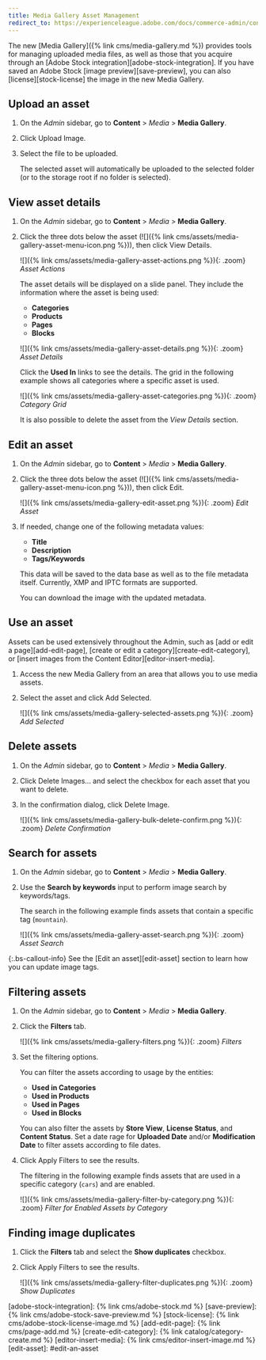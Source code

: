 ```yaml
---
title: Media Gallery Asset Management
redirect_to: https://experienceleague.adobe.com/docs/commerce-admin/content-design/media/gallery/media-gallery-asset-management.html
---
```


The new [Media Gallery]({% link cms/media-gallery.md %}) provides tools for managing uploaded media files, as well as those that you acquire through an [Adobe Stock integration][adobe-stock-integration]. If you have saved an Adobe Stock [image preview][save-preview], you can also [license][stock-license] the image in the new Media Gallery.

## Upload an asset

1. On the _Admin_ sidebar, go to **Content** > _Media_ > **Media Gallery**.

1. Click <span class="btn">Upload Image</span>.

1. Select the file to be uploaded.

   The selected asset will automatically be uploaded to the selected folder (or to the storage root if no folder is selected).

## View asset details

1. On the _Admin_ sidebar, go to **Content** > _Media_ > **Media Gallery**.

1. Click the three dots below the asset (![]({% link cms/assets/media-gallery-asset-menu-icon.png %})), then click <span class="btn">View Details</span>.

    ![]({% link cms/assets/media-gallery-asset-actions.png %}){: .zoom}
    _Asset Actions_

    The asset details will be displayed on a slide panel. They include the information where the asset is being used:

   - **Categories**
   - **Products**
   - **Pages**
   - **Blocks**

    ![]({% link cms/assets/media-gallery-asset-details.png %}){: .zoom}
    _Asset Details_

    Click the **Used In** links to see the details. The grid in the following example shows all categories where a specific asset is used.

    ![]({% link cms/assets/media-gallery-asset-categories.png %}){: .zoom}
    _Category Grid_

    It is also possible to delete the asset from the _View Details_ section.

## Edit an asset

1. On the _Admin_ sidebar, go to **Content** > _Media_ > **Media Gallery**.

1. Click the three dots below the asset (![]({% link cms/assets/media-gallery-asset-menu-icon.png %})), then click <span class="btn">Edit</span>.

    ![]({% link cms/assets/media-gallery-edit-asset.png %}){: .zoom}
    _Edit Asset_

1. If needed, change one of the following metadata values:

   - **Title**
   - **Description**
   - **Tags/Keywords**

   This data will be saved to the data base as well as to the file metadata itself. Currently, XMP and IPTC formats are supported.

   You can download the image with the updated metadata.

## Use an asset

Assets can be used extensively throughout the Admin, such as [add or edit a page][add-edit-page], [create or edit a category][create-edit-category], or [insert images from the Content Editor][editor-insert-media].

1. Access the new Media Gallery from an area that allows you to use media assets.

1. Select the asset and click <span class="btn">Add Selected</span>.

    ![]({% link cms/assets/media-gallery-selected-assets.png %}){: .zoom}
    _Add Selected_

## Delete assets

1. On the _Admin_ sidebar, go to **Content** > _Media_ > **Media Gallery**.

1. Click <span class="btn">Delete Images...</span> and select the checkbox for each asset that you want to delete.

1. In the confirmation dialog, click <span class="btn">Delete Image</span>.

    ![]({% link cms/assets/media-gallery-bulk-delete-confirm.png %}){: .zoom}
    _Delete Confirmation_

## Search for assets

1. On the _Admin_ sidebar, go to **Content** > _Media_ > **Media Gallery**.

1. Use the **Search by keywords** input to perform image search by keywords/tags.

    The search in the following example finds assets that contain a specific tag (`mountain`).

    ![]({% link cms/assets/media-gallery-asset-search.png %}){: .zoom}
    _Asset Search_

{:.bs-callout-info}
See the [Edit an asset][edit-asset] section to learn how you can update image tags.

## Filtering assets

1. On the _Admin_ sidebar, go to **Content** > _Media_ > **Media Gallery**.

1. Click the **Filters** tab.

    ![]({% link cms/assets/media-gallery-filters.png %}){: .zoom}
    _Filters_

1. Set the filtering options.

   You can filter the assets according to usage by the entities:

   - **Used in Categories**
   - **Used in Products**
   - **Used in Pages**
   - **Used in Blocks**

   You can also filter the assets by **Store View**, **License Status**, and **Content Status**. Set a date rage for **Uploaded Date** and/or **Modification Date** to filter assets according to file dates.

1. Click <span class="btn">Apply Filters</span> to see the results.

   The filtering in the following example finds assets that are used in a specific category (`cars`) and are enabled.

    ![]({% link cms/assets/media-gallery-filter-by-category.png %}){: .zoom}
    _Filter for Enabled Assets by Category_

## Finding image duplicates

1. Click the **Filters** tab and select the **Show duplicates** checkbox.

1. Click <span class="btn">Apply Filters</span> to see the results.

    ![]({% link cms/assets/media-gallery-filter-duplicates.png %}){: .zoom}
    _Show Duplicates_

[adobe-stock-integration]: {% link cms/adobe-stock.md %}
[save-preview]: {% link cms/adobe-stock-save-preview.md %}
[stock-license]: {% link cms/adobe-stock-license-image.md %}
[add-edit-page]: {% link cms/page-add.md %}
[create-edit-category]: {% link catalog/category-create.md %}
[editor-insert-media]: {% link cms/editor-insert-image.md %}
[edit-asset]: #edit-an-asset
